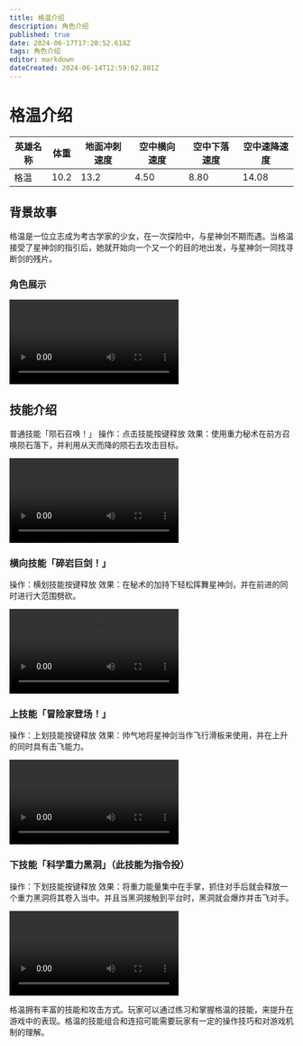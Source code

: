 ```yaml
---
title: 格温介绍
description: 角色介绍
published: true
date: 2024-06-17T17:20:52.618Z
tags: 角色介绍
editor: markdown
dateCreated: 2024-06-14T12:59:02.801Z
---
```


# 格温介绍

| 英雄名称 | 体重 | 地面冲刺速度 | 空中横向速度 | 空中下落速度 | 空中速降速度 |
| -------- | ---- | ------------ | ------------ | ------------ | ------------ |
| 格温     | 10.2 | 13.2         | 4.50         | 8.80         | 14.08        |

## 背景故事
格温是一位立志成为考古学家的少女，在一次探险中，与星神剑不期而遇。当格温接受了星神剑的指引后，她就开始向一个又一个的目的地出发，与星神剑一同找寻断剑的残片。

### 角色展示

<div class="video-box">
<video controls src="https://cn-cdn.fp.xd.com/video/Artifact.mp4" type="video/mp4">展示
</video>
</div>

## 技能介绍
普通技能「陨石召唤！」
操作：点击技能按键释放
效果：使用重力秘术在前方召唤陨石落下，并利用从天而降的陨石去攻击目标。

<div class="video-box">
<video controls src="https://cn-cdn.fp.xd.com/video/24s1v1.mp4">普b
</video>
</div>

### 横向技能「碎岩巨剑！」
操作：横划技能按键释放
效果：在秘术的加持下轻松挥舞星神剑，并在前进的同时进行大范围劈砍。

<div class="video-box">
<video controls src="https://cn-cdn.fp.xd.com/video/24s2v1.mp4" type="video/mp4">横b
</video>
</div>

### 上技能「冒险家登场！」
操作：上划技能按键释放
效果：帅气地将星神剑当作飞行滑板来使用，并在上升的同时具有击飞能力。

<div class="video-box">
<video controls src="https://cn-cdn.fp.xd.com/video/24s3v1.mp4" type="video/mp4">上b
</video>
</div>

### 下技能「科学重力黑洞」（此技能为指令投）
操作：下划技能按键释放
效果：将重力能量集中在手掌，抓住对手后就会释放一个重力黑洞将其卷入当中。并且当黑洞接触到平台时，黑洞就会爆炸并击飞对手。

<div class="video-box">
<video controls src="http://cn-cdn.fp.xd.com/video/24s4v1.mp4" type="video/mp4">下b
</video>
</div>

格温拥有丰富的技能和攻击方式。玩家可以通过练习和掌握格温的技能，来提升在游戏中的表现。格温的技能组合和连招可能需要玩家有一定的操作技巧和对游戏机制的理解。